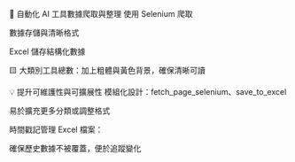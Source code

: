 🤖 自動化 AI 工具數據爬取與整理
使用 Selenium 爬取

數據存儲與清晰格式

Excel 儲存結構化數據

🟨 大類別工具總數：加上粗體與黃色背景，確保清晰可讀

💡 提升可維護性與可擴展性
模組化設計：fetch_page_selenium、save_to_excel

易於擴充更多分類或調整格式

時間戳記管理 Excel 檔案：

確保歷史數據不被覆蓋，便於追蹤變化
